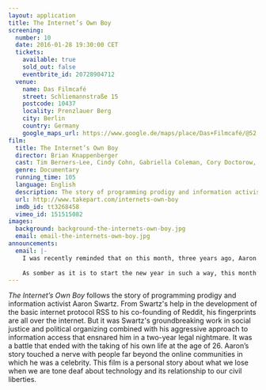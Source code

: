 ```yaml
---
layout: application
title: The Internet’s Own Boy
screening:
  number: 10
  date: 2016-01-28 19:30:00 CET
  tickets:
    available: true
    sold_out: false
    eventbrite_id: 20728904712
  venue:
    name: Das Filmcafé
    street: Schliemannstraße 15
    postcode: 10437
    locality: Prenzlauer Berg
    city: Berlin
    country: Germany
    google_maps_url: https://www.google.de/maps/place/Das+Filmcafé/@52.543592,13.41985,17z/data=!4m6!1m3!3m2!1s0x47a84dff985f5863:0x6730066f8aa942d6!2sDas+Filmcafé!3m1!1s0x47a84dff985f5863:0x6730066f8aa942d6
film:
  title: The Internet’s Own Boy
  director: Brian Knappenberger
  cast: Tim Berners-Lee, Cindy Cohn, Gabriella Coleman, Cory Doctorow, Peter Eckersley, Brewster Kahle, Lawrence Lessig, Carl Malamud, Quinn Norton, Tim O'Reilly
  genre: Documentary
  running_time: 105
  language: English
  description: The story of programming prodigy and information activist Aaron Swartz, who took his own life at the age of 26.
  url: http://www.takepart.com/internets-own-boy
  imdb_id: tt3268458
  vimeo_id: 151515082
images:
  background: background-the-internets-own-boy.jpg
  email: email-the-internets-own-boy.jpg
announcements:
  email: |-
    I was recently reminded that on this month, three years ago, Aaron Swartz hung himself in his Brooklyn apartment.
    
    As somber as it is to start the new year in such a way, this month’s screening is not only a tribute to an extraordinary man, but a celebration of his profound commitment to changing the world.
---
```

*The Internet’s Own Boy* follows the story of programming prodigy and information activist Aaron Swartz.  From Swartz's help in the development of the basic internet protocol RSS to his co-founding of Reddit, his fingerprints are all over the internet.  But it was Swartz's groundbreaking work in social justice and political organizing combined with his aggressive approach to information access that ensnared him in a two-year legal nightmare.  It was a battle that ended with the taking of his own life at the age of 26.  Aaron’s story touched a nerve with people far beyond the online communities in which he was a celebrity.  This film is a personal story about what we lose when we are tone deaf about technology and its relationship to our civil liberties.
